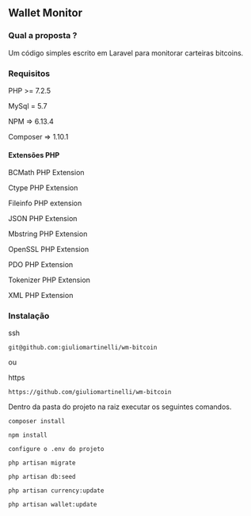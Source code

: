 ## Wallet Monitor

### Qual a proposta ?

<p>
Um código simples escrito em Laravel para monitorar carteiras bitcoins.
</p>

### Requisitos

<p>
PHP      >=   7.2.5
</p>
<p>
MySql    =    5.7
</p>
<p>
NPM      =>   6.13.4
</p>
<p>
Composer =>   1.10.1
</p>

#### Extensões PHP

<p>
BCMath PHP Extension
</p>
<p>
Ctype PHP Extension
</p>
<p>
Fileinfo PHP extension
</p>
<p>
JSON PHP Extension
</p>
<p>
Mbstring PHP Extension
</p>
<p>
OpenSSL PHP Extension
</p>
<p>
PDO PHP Extension
</p>
<p>
Tokenizer PHP Extension
</p>
<p>
XML PHP Extension
</p>

### Instalação

<p>ssh
</p>

~~~
git@github.com:giuliomartinelli/wm-bitcoin
~~~

<p>
ou
</p>
<p>
https
</p>

~~~
https://github.com/giuliomartinelli/wm-bitcoin
~~~

<p>
Dentro da pasta do projeto na raiz executar os seguintes comandos.
</p>

~~~
composer install
~~~
~~~
npm install
~~~
~~~
configure o .env do projeto 
~~~
~~~
php artisan migrate
~~~
~~~
php artisan db:seed
~~~
~~~
php artisan currency:update
~~~
~~~
php artisan wallet:update
~~~
